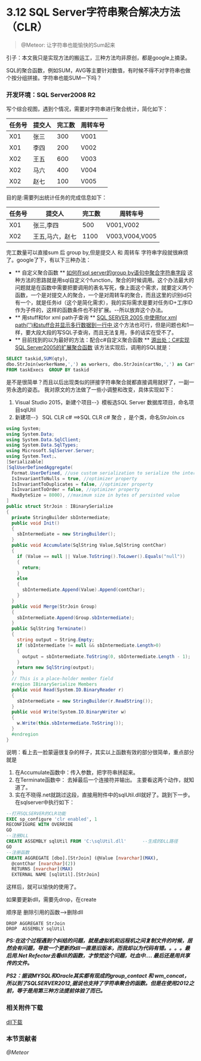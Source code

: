 # 3.12 SQL Server字符串聚合解决方法（CLR）

> @Meteor: 让字符串也能愉快的Sum起来  

引子：本文我只是实现方法的搬运工，三种方法均非原创，都是google上摘录。

SQL的聚合函数，例如SUM，AVG等主要针对数值，有时候不得不对字符串也做个按分组拼接。字符串也能SUM一下吗？

### 开发环境：SQL Server2008 R2
写个综合视图，遇到个情况，需要对字符串进行聚合统计，简化如下：

| 任务号  | 提交人  | 完工数  | 周转车号 |
| ---- | ---- | ---- | ---- |
| X01  | 张三   | 300  | V001 |
| X01  | 李四   | 200  | V002 |
| X02  | 王五   | 600  | V003 |
| X02  | 马六   | 400  | V004 |
| X02  | 赵七   | 100  | V005 |

目的是:需要列出统计任务的完成信息如下：

| 任务号  | 提交人      | 完工数  | 周转车号           |
| ---- | -------- | ---- | -------------- |
| X01  | 张三,李四    | 500  | V001,V002      |
| X02  | 王五,马六，赵七 | 1100 | V003,V004,V005 |

完工数量可以直接sum 后 group by,但是提交人 和 周转车 字符串字段就很麻烦了。google了下，有以下三种办法：

* ** 自定义聚合函数 **   [如何在sql server的group by语句中聚合字符串字段](https://zhidao.baidu.com/question/1431474448110090539.html)
  这种方法的思路就是用sql自定义个function，聚合的时候调用。这个办法最大的问题就是在函数中需要把要调用的表名写死，像上面这个需求，就要定义两个函数，一个是对提交人的聚合，一个是对周转车的聚合，而且这里的识别id只有一个，就是任务id（这个是简化需求），我的实际需求是要对任务ID+工序ID作为子件的，这样的函数条件也不好扩展。--所以放弃这个办法。
* ** 用stuff和for xml path子查询 **  [SQL SERVER 2005 中使用for xml path('')和stuff合并显示多行数据到一行中  ](http://lvmylove.blog.163.com/blog/static/207215172201511233315392/)
  这个方法也可行，但是问题也和1一样，要大段大段的写SQL子查询，而且无法复用，多的话实在受不了。
* ** 目前找到的以为最好的方法：配合c#自定义聚合函数  ** [源出处：C#实现SQL Server2005的扩展聚合函数](http://www.cnblogs.com/blues_/archive/2010/03/19/1690047.html)
  该方法实现后，调用的SQL就是：

```SQL
SELECT taskid,SUM(qty),
dbo.StrJoin(workerName,',') as workers, dbo.StrJoin(cartNo,',') as Carts 
FROM taskExecs  GROUP BY taskid
```
是不是很简单？而且以后出现类似的拼接字符串聚合就都直接调用就好了，一副一劳永逸的姿态。
我对原文的方法做了一些小调整和改变，具体实现如下：
1. Visual Studio 2015，新建个项目--》模板选SQL Server 数据库项目，命名项目sqlUtil
2. 新建项--》 SQL CLR c#  ==>SQL CLR c# 聚合  ，是个类，命名StrJoin.cs

```c#
using System;
using System.Data;
using System.Data.SqlClient;
using System.Data.SqlTypes;
using Microsoft.SqlServer.Server;
using System.Text;、
[Serializable]
[SqlUserDefinedAggregate(
  Format.UserDefined, //use custom serialization to serialize the intermediate result
  IsInvariantToNulls = true, //optimizer property
  IsInvariantToDuplicates = false, //optimizer property
  IsInvariantToOrder = false, //optimizer property
  MaxByteSize = 8000), //maximum size in bytes of persisted value
]
public struct StrJoin : IBinarySerialize
{
  private StringBuilder sbIntermediate;
  public void Init()
  {
    sbIntermediate = new StringBuilder();
  }
  public void Accumulate(SqlString Value,SqlString contChar)
  {
    if (Value == null || Value.ToString().ToLower().Equals("null"))
    {
      return;
    }
    else
    {
      sbIntermediate.Append(Value).Append(contChar);
    }
  }
  public void Merge(StrJoin Group)
  {
    sbIntermediate.Append(Group.sbIntermediate);
  }
  public SqlString Terminate()
  {
    string output = String.Empty;
    if (sbIntermediate != null && sbIntermediate.Length>0)
    {
      output = sbIntermediate.ToString(0, sbIntermediate.Length - 1);
    }
    return new SqlString(output);
  }
  // This is a place-holder member field
  #region IBinarySerialize Members
  public void Read(System.IO.BinaryReader r)
  {
    sbIntermediate = new StringBuilder(r.ReadString());
  }
  public void Write(System.IO.BinaryWriter w)
  {
    w.Write(this.sbIntermediate.ToString());
  }
  #endregion
}
```

说明：看上去一脸蒙逼很复杂的样子，其实以上函数有效的部分很简单，重点部分就是
1. 在Accumulate函数中：传入参数，把字符串拼起来。 
2. 在Terminate函数中： 去掉最后一个连接符并输出。
   主要看这两个动作，就知道了。
3. 实在不晓得.net就跳过这段，直接用附件中的sqlUtil.dll就好了。跳到下一步。
   在sqlserver中执行如下：

```SQL
--打开SQLSERVER的CLR功能
EXEC sp_configure 'clr enabled', 1
RECONFIGURE WITH OVERRIDE
GO
--注册DLL
CREATE ASSEMBLY sqlUtil FROM 'C:\sqlUtil.dll'      --生成的DLL路径
GO
--注册函数
CREATE AGGREGATE [dbo].[StrJoin] (@Value [nvarchar](MAX), 
  @contChar [nvarchar](2))
  RETURNS [nvarchar](MAX)
  EXTERNAL NAME [sqlUtil].[StrJoin]
```

这样后，就可以愉快的使用了。

如果要更新dll，需要先drop，在create

顺序是  删除引用的函数-->删除dll

    DROP AGGREGATE StrJoin
    DROP  ASSEMBLY sqlUtil

***PS:在这个过程遇到个纠结的问题，就是虚拟机和远程机之间复制文件的时候，居然会有问题，导致一个更新的dll一直是旧版本，而我却以为代码有错。。。。最后用.Net Refector去看dll的函数，才惊觉这个问题，吐血中.... 最后还是用共享传的文件。***

***PS2：据说MYSQL和Oracle其实都有现成的group_contact 和 wm_concat，所以到了SQLSERVER2012,据说也支持了字符串聚合的函数。但是在使用2012之前，等于是用第三种方法提前体验了而已。***

### 相关附件下载
<a href="../files/sqlUtil.dll" download>dll下载</a>

### 本节贡献者
*@Meteor*  
